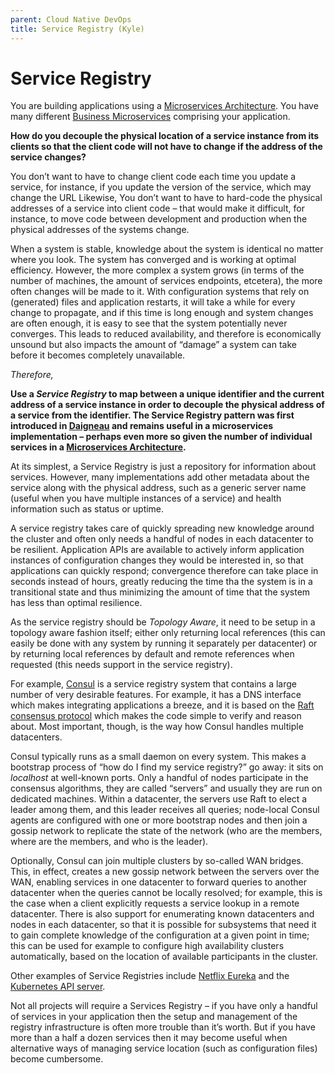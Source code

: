 ```yaml
---
parent: Cloud Native DevOps
title: Service Registry (Kyle)
---
```

Service Registry
===

You are building applications using a [Microservices Architecture](../Microservices/Microservices-Architecture). You have many different [Business Microservices](../Microservices/Business-Microservice.md) comprising your application.

**How do you decouple the physical location of a service instance from its clients so that the client code will not have to change if the address of the service changes?**

You don’t want to have to change client code each time you update a service, for instance, if you update the version of the service, which may change the URL
Likewise, You don’t want to have to hard-code the physical addresses of a service into client code – that would make it difficult, for instance, to move code between development and production when the physical addresses of the systems change.

When a system is stable, knowledge about the system is identical no matter where you look. The system has converged and is working at optimal efficiency. However, the more complex a system grows (in terms of the number of machines, the amount of services endpoints, etcetera), the more often changes will be made to it. With configuration systems that rely on (generated) files and application restarts, it will take a while for every change to propagate, and if this time is long enough and system changes are often enough, it is easy to see that the system potentially never converges. This leads to reduced availability, and therefore is economically unsound but also impacts the amount of “damage” a system can take before it becomes completely unavailable.

*Therefore,*

**Use a *Service Registry* to map between a unique identifier and the current address of a service instance in order to decouple the physical address of a service from the identifier. The Service Registry pattern was first introduced in [Daigneau](https://www.amazon.com/Service-Design-Patterns-Fundamental-Solutions/dp/032154420X) and remains useful in a microservices implementation – perhaps even more so given the number of individual services in a [Microservices Architecture](../Microservices/Microservices-Architecture.md).**

At its simplest, a Service Registry is just a repository for information about services. However, many implementations add other metadata about the service along with the physical address, such as a generic server name (useful when you have multiple instances of a service) and health information such as status or uptime.

A service registry takes care of quickly spreading new knowledge around the cluster and often only needs a handful of nodes in each datacenter to be resilient. Application APIs are available to actively inform application instances of configuration changes they would be interested in, so that applications can quickly respond; convergence therefore can take place in seconds instead of hours, greatly reducing the time tha the system is in a transitional state and thus minimizing the amount of time that the system has less than optimal resilience.

As the service registry should be *Topology Aware*, it need to be setup in a topology aware fashion itself; either only returning local references (this can easily be done with any system by running it separately per datacenter) or by returning local references by default and remote references when requested (this needs support in the service registry).

For example, [Consul](https://www.consul.io/docs/intro) is a service registry system that contains a large number of very desirable features. For example, it has a DNS interface which makes integrating applications a breeze, and it is based on the [Raft consensus protocol](https://raft.github.io/) which makes the code simple to verify and reason about. Most important, though, is the way how Consul handles multiple datacenters.

Consul typically runs as a small daemon on every system. This makes a bootstrap process of “how do I find my service registry?” go away: it sits on *localhost* at well-known ports. Only a handful of nodes participate in the consensus algorithms, they are called “servers” and usually they are run on dedicated machines. Within a datacenter, the servers use Raft to elect a leader among them, and this leader receives all queries; node-local Consul agents are configured with one or more bootstrap nodes and then join a gossip network to replicate the state of the network (who are the members, where are the members, and who is the leader).

Optionally, Consul can join multiple clusters by so-called WAN bridges. This, in effect, creates a new gossip network between the servers over the WAN, enabling services in one datacenter to forward queries to another datacenter when the queries cannot be locally resolved; for example, this is the case when a client explicitly requests a service lookup in a remote datacenter. There is also support for enumerating known datacenters and nodes in each datacenter, so that it is possible for subsystems that need it to gain complete knowledge of the configuration at a given point in time; this can be used for example to configure high availability clusters automatically, based on the location of available participants in the cluster.

Other examples of Service Registries include [Netflix Eureka](https://dzone.com/articles/netflix-eureka-discovery-microservice) and the [Kubernetes API server](https://kubernetes.io/docs/reference/command-line-tools-reference/kube-apiserver/).

Not all projects will require a Services Registry – if you have only a handful of services in your application then the setup and management of the registry infrastructure is often more trouble than it’s worth. But if you have more than a half a dozen services then it may become useful when alternative ways of managing service location (such as configuration files) become cumbersome.
